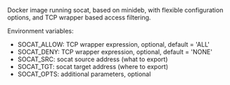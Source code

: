 Docker image running socat, based on minideb, with flexible configuration options, and TCP wrapper based access filtering.

Environment variables:
* SOCAT_ALLOW: TCP wrapper expression, optional, default = 'ALL'
* SOCAT_DENY: TCP wrapper expression, optional, default = 'NONE'
* SOCAT_SRC: socat source address (what to export)
* SOCAT_TGT: socat target address (where to export)
* SOCAT_OPTS: additional parameters, optional
